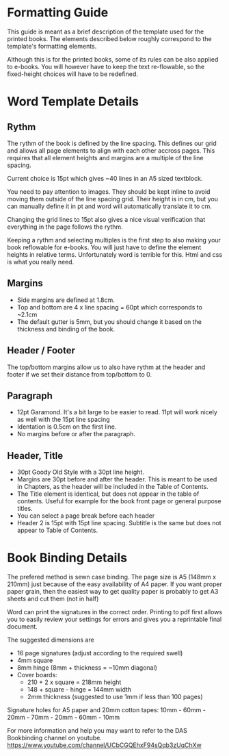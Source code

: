 # Formatting Guide

This guide is meant as a brief description of the template used for the printed books. The elements described below roughly correspond to the template's formatting elements. 

Although this is for the printed books, some of its rules can be also applied to e-books. You will however have to keep the text re-flowable, so the fixed-height choices will have to be redefined.

# Word Template Details

## Rythm

The rythm of the book is defined by the line spacing. This defines our grid and allows all page elements to align with each other accross pages. This requires that all element heights and margins are a multiple of the line spacing. 

Current choice is 15pt which gives ~40 lines in an A5 sized textblock. 

You need to pay attention to images. They should be kept inline to avoid moving them outside of the line spacing grid. Their height is in cm, but you can manually define it in pt and word will automatically  translate it to cm.

Changing the grid lines to 15pt also gives a nice visual verification that everything in the page follows the rythm.

Keeping a rythm and selecting multiples is the first step to also making your book reflowable for e-books. You will just have to define the element heights in relative terms. Unfortunately word is terrible for this. Html and css is what you really need.

## Margins
- Side margins are defined at 1.8cm. 
- Top and bottom are 4 x line spacing = 60pt which corresponds to ~2.1cm
- The default gutter is 5mm, but you should change it based on the thickness and binding of the book.

## Header / Footer
The top/bottom margins allow us to also have rythm at the header and footer if we set their distance from top/bottom to 0.

## Paragraph

- 12pt Garamond. It's a bit large to be easier to read. 11pt will work nicely as well with the 15pt line spacing
- Identation is 0.5cm on the first line. 
- No margins before or after the paragraph.

## Header, Title

- 30pt Goody Old Style with a 30pt line height. 
- Margins are 30pt before and after the header. This is meant to be used in Chapters, as the header will be included in the Table of Contents.
- The Title element is identical, but does not appear in the table of contents. Useful for example for the book front page or general purpose titles.
- You can select a page break before each header
- Header 2 is 15pt with 15pt line spacing. Subtitle is the same but does not appear to Table of Contents.

# Book Binding Details

The prefered method is sewn case binding. The page size is A5 (148mm x 210mm) just because of the easy availability of A4 paper. If you want proper paper grain, then the easiest way to get quality paper is probably to get A3 sheets and cut them (not in half)

Word can print the signatures in the correct order. Printing to pdf first allows you to easily review your settings for errors and gives you a reprintable final document.

The suggested dimensions are
- 16 page signatures (adjust according to the required swell)
- 4mm square
- 8mm hinge (8mm + thickness = ~10mm diagonal)
- Cover boards:
  - 210 + 2 x square = 218mm height
  - 148 + square - hinge = 144mm width
  - 2mm thickness (suggested to use 1mm if less than 100 pages)

Signature holes for A5 paper and 20mm cotton tapes:
10mm - 60mm - 20mm - 70mm - 20mm - 60mm - 10mm

For more information and help you may want to refer to the DAS Bookbinding channel on youtube.
https://www.youtube.com/channel/UCbCGQEhxF94sQqb3zUqChXw

